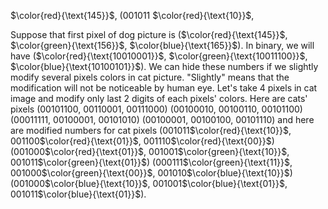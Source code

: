 

$\color{red}{\text{145}}$, (001011 $\color{red}{\text{10}}$, 

Suppose that first pixel of dog picture is ($\color{red}{\text{145}}$, $\color{green}{\text{156}}$, $\color{blue}{\text{165}}$). In binary, we will have ($\color{red}{\text{10010001}}$, $\color{green}{\text{10011100}}$, $\color{blue}{\text{10100101}}$). We can hide these numbers if we slightly modify several pixels colors in cat picture. "Slightly" means that the modification will not be noticeable by human eye. Let's take 4 pixels in cat image and modify only last 2 digits of each pixels' colors. Here are cats' pixels (00101100, 00110001, 00111000) (00100010, 00100110, 00101100) (00011111, 00100001, 00101010) (00100001,  00100100, 00101110) and here are modified numbers for cat pixels (001011$\color{red}{\text{10}}$, 001100$\color{red}{\text{01}}$, 001110$\color{red}{\text{00}}$) (001000$\color{red}{\text{01}}$, 001001$\color{green}{\text{10}}$, 001011$\color{green}{\text{01}}$) (000111$\color{green}{\text{11}}$, 001000$\color{green}{\text{00}}$, 001010$\color{blue}{\text{10}}$) (001000$\color{blue}{\text{10}}$,  001001$\color{blue}{\text{01}}$, 001011$\color{blue}{\text{01}}$).
